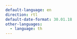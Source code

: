 ```yaml
---
default-language: en
direction: rtl
default-date-format: 30.01.18
other-languages:
  - language: th
---
```


